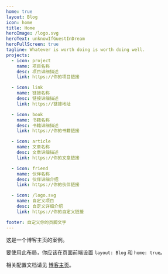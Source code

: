 ```yaml
---
home: true
layout: Blog
icon: home
title: Home
heroImage: /logo.svg
heroText: unknowIfGuestInDream
heroFullScreen: true
tagline: Whatever is worth doing is worth doing well.
projects:
  - icon: project
    name: 项目名称
    desc: 项目详细描述
    link: https://你的项目链接

  - icon: link
    name: 链接名称
    desc: 链接详细描述
    link: https://链接地址

  - icon: book
    name: 书籍名称
    desc: 书籍详细描述
    link: https://你的书籍链接

  - icon: article
    name: 文章名称
    desc: 文章详细描述
    link: https://你的文章链接

  - icon: friend
    name: 伙伴名称
    desc: 伙伴详细介绍
    link: https://你的伙伴链接

  - icon: /logo.svg
    name: 自定义项目
    desc: 自定义详细介绍
    link: https://你的自定义链接

footer: 自定义你的页脚文字
---
```


这是一个博客主页的案例。

要使用此布局，你应该在页面前端设置 `layout: Blog` 和 `home: true`。

相关配置文档请见 [博客主页](https://vuepress-theme-hope.github.io/v2/zh/guide/blog/home/)。
